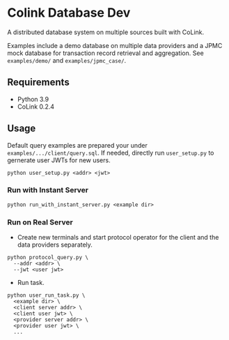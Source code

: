 # Colink Database Dev

A distributed database system on multiple sources built with CoLink. 

Examples include a demo database on multiple data providers and a JPMC mock database for transaction record retrieval and aggregation. See `examples/demo/` and `examples/jpmc_case/`.

## Requirements

+ Python 3.9
+ CoLink 0.2.4

## Usage

Default query examples are prepared your under `examples/.../client/query.sql`. If needed, directly run `user_setup.py` to gernerate user JWTs for new users. 

```shell
python user_setup.py <addr> <jwt>
```

### Run with Instant Server
```shell
python run_with_instant_server.py <example dir>
```

### Run on Real Server

+ Create new terminals and start protocol operator for the client and the data providers separately.

```shell
python protocol_query.py \
  --addr <addr> \
  --jwt <user jwt>
```

+ Run task.

```shell
python user_run_task.py \
  <example dir> \
  <client server addr> \
  <client user jwt> \
  <provider server addr> \
  <provider user jwt> \
  ...
```
